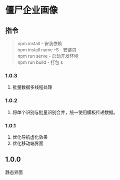 # 僵尸企业画像

## 指令
 
> npm install - 安装依赖  
> npm install name -S   - 安装包  
> npm run serve - 启动开发环境  
> npm run build - 打包  s

### 1.0.3
1. 批量数据多线程处理

### 1.0.2
1. 将单个识别与批量识别合并，统一使用模板传递数据。

### 1.0.1
1. 优化导航虚化效果
2. 优化移动端界面

## 1.0.0
静态界面